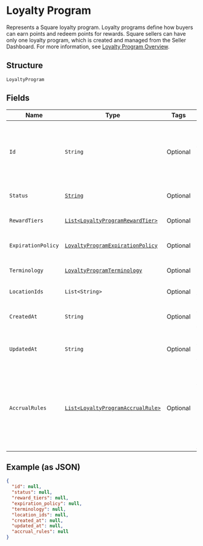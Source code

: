 
# Loyalty Program

Represents a Square loyalty program. Loyalty programs define how buyers can earn points and redeem points for rewards.
Square sellers can have only one loyalty program, which is created and managed from the Seller Dashboard.
For more information, see [Loyalty Program Overview](https://developer.squareup.com/docs/loyalty/overview).

## Structure

`LoyaltyProgram`

## Fields

| Name | Type | Tags | Description | Getter |
|  --- | --- | --- | --- | --- |
| `Id` | `String` | Optional | The Square-assigned ID of the loyalty program. Updates to<br>the loyalty program do not modify the identifier.<br>**Constraints**: *Maximum Length*: `36` | String getId() |
| `Status` | [`String`](../../doc/models/loyalty-program-status.md) | Optional | Indicates whether the program is currently active. | String getStatus() |
| `RewardTiers` | [`List<LoyaltyProgramRewardTier>`](../../doc/models/loyalty-program-reward-tier.md) | Optional | The list of rewards for buyers, sorted by ascending points. | List<LoyaltyProgramRewardTier> getRewardTiers() |
| `ExpirationPolicy` | [`LoyaltyProgramExpirationPolicy`](../../doc/models/loyalty-program-expiration-policy.md) | Optional | Describes when the loyalty program expires. | LoyaltyProgramExpirationPolicy getExpirationPolicy() |
| `Terminology` | [`LoyaltyProgramTerminology`](../../doc/models/loyalty-program-terminology.md) | Optional | Represents the naming used for loyalty points. | LoyaltyProgramTerminology getTerminology() |
| `LocationIds` | `List<String>` | Optional | The [locations](../../doc/models/location.md) at which the program is active. | List<String> getLocationIds() |
| `CreatedAt` | `String` | Optional | The timestamp when the program was created, in RFC 3339 format. | String getCreatedAt() |
| `UpdatedAt` | `String` | Optional | The timestamp when the reward was last updated, in RFC 3339 format. | String getUpdatedAt() |
| `AccrualRules` | [`List<LoyaltyProgramAccrualRule>`](../../doc/models/loyalty-program-accrual-rule.md) | Optional | Defines how buyers can earn loyalty points from the base loyalty program.<br>To check for associated [loyalty promotions](../../doc/models/loyalty-promotion.md) that enable<br>buyers to earn extra points, call [ListLoyaltyPromotions](../../doc/api/loyalty.md#list-loyalty-promotions). | List<LoyaltyProgramAccrualRule> getAccrualRules() |

## Example (as JSON)

```json
{
  "id": null,
  "status": null,
  "reward_tiers": null,
  "expiration_policy": null,
  "terminology": null,
  "location_ids": null,
  "created_at": null,
  "updated_at": null,
  "accrual_rules": null
}
```

